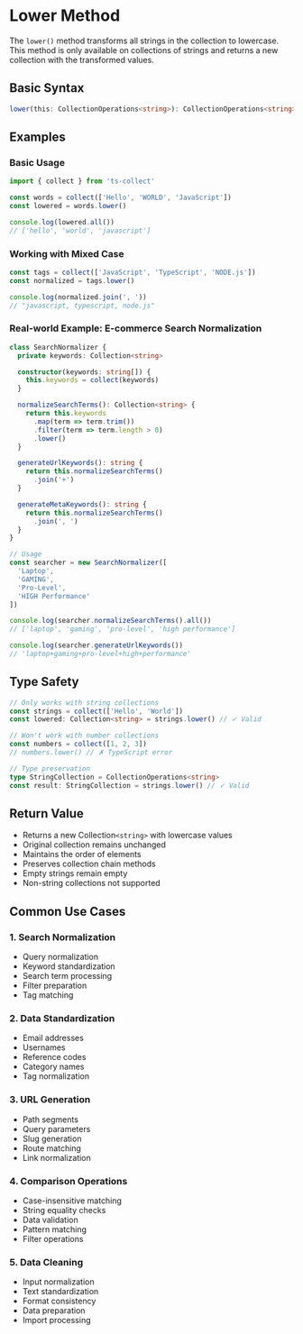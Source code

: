 # Lower Method

The `lower()` method transforms all strings in the collection to lowercase. This method is only available on collections of strings and returns a new collection with the transformed values.

## Basic Syntax

```typescript
lower(this: CollectionOperations<string>): CollectionOperations<string>
```

## Examples

### Basic Usage

```typescript
import { collect } from 'ts-collect'

const words = collect(['Hello', 'WORLD', 'JavaScript'])
const lowered = words.lower()

console.log(lowered.all())
// ['hello', 'world', 'javascript']
```

### Working with Mixed Case

```typescript
const tags = collect(['JavaScript', 'TypeScript', 'NODE.js'])
const normalized = tags.lower()

console.log(normalized.join(', '))
// "javascript, typescript, node.js"
```

### Real-world Example: E-commerce Search Normalization

```typescript
class SearchNormalizer {
  private keywords: Collection<string>

  constructor(keywords: string[]) {
    this.keywords = collect(keywords)
  }

  normalizeSearchTerms(): Collection<string> {
    return this.keywords
      .map(term => term.trim())
      .filter(term => term.length > 0)
      .lower()
  }

  generateUrlKeywords(): string {
    return this.normalizeSearchTerms()
      .join('+')
  }

  generateMetaKeywords(): string {
    return this.normalizeSearchTerms()
      .join(', ')
  }
}

// Usage
const searcher = new SearchNormalizer([
  'Laptop',
  'GAMING',
  'Pro-Level',
  'HIGH Performance'
])

console.log(searcher.normalizeSearchTerms().all())
// ['laptop', 'gaming', 'pro-level', 'high performance']

console.log(searcher.generateUrlKeywords())
// 'laptop+gaming+pro-level+high+performance'
```

## Type Safety

```typescript
// Only works with string collections
const strings = collect(['Hello', 'World'])
const lowered: Collection<string> = strings.lower() // ✓ Valid

// Won't work with number collections
const numbers = collect([1, 2, 3])
// numbers.lower() // ✗ TypeScript error

// Type preservation
type StringCollection = CollectionOperations<string>
const result: StringCollection = strings.lower() // ✓ Valid
```

## Return Value

- Returns a new Collection`<string>` with lowercase values
- Original collection remains unchanged
- Maintains the order of elements
- Preserves collection chain methods
- Empty strings remain empty
- Non-string collections not supported

## Common Use Cases

### 1. Search Normalization

- Query normalization
- Keyword standardization
- Search term processing
- Filter preparation
- Tag matching

### 2. Data Standardization

- Email addresses
- Usernames
- Reference codes
- Category names
- Tag normalization

### 3. URL Generation

- Path segments
- Query parameters
- Slug generation
- Route matching
- Link normalization

### 4. Comparison Operations

- Case-insensitive matching
- String equality checks
- Data validation
- Pattern matching
- Filter operations

### 5. Data Cleaning

- Input normalization
- Text standardization
- Format consistency
- Data preparation
- Import processing
